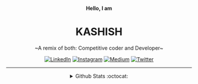 <h4 align="center" font-size:4em"> Hello, I am </h4>
<h1 align="center" font-size:8em"> KASHISH </h1>
<p align="center" >~A remix of both: Competitive coder and Developer~</p>
<p align="center"><a href="https://www.linkedin.com/in/kashish121" target="_blank"><img alt="LinkedIn" src="https://img.shields.io/badge/linkedin-%230077B5.svg?&style=for-the-badge&logo=linkedin&logoColor=white" /></a> <a href="https://instagram.com/kashish_121" target="_blank"><img alt="Instagram" src="https://img.shields.io/badge/instagram-%23E4405F.svg?&style=for-the-badge&logo=instagram&logoColor=white" /></a> <a href="https://medium.com/@kashish_121" target="_blank"><img alt="Medium" src="https://img.shields.io/badge/medium-%2312100E.svg?&style=for-the-badge&logo=medium&logoColor=white" /></a> <a href="https://twitter.com/kashish_121" target="_blank"><img alt="Twitter" src="https://img.shields.io/badge/twitter-%231DA1F2.svg?&style=for-the-badge&logo=twitter&logoColor=white" /></a>
</p>
<hr>

<details align="center">
  <summary>Github Stats :octocat:</summary>

  <img alt="Kashish121's Github Stats" src="https://github-readme-stats.codestackr.vercel.app/api?username=Kashish121&show_icons=true&hide_border=true&theme=vue" />

</details>
